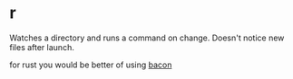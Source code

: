 # r

Watches a directory and runs a command on change.
Doesn't notice new files after launch.

for rust you would be better of using [bacon](https://github.com/Canop/bacon)
